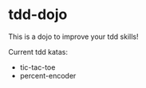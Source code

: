 # tdd-dojo
This is a dojo to improve your tdd skills!

Current tdd katas:
* tic-tac-toe
* percent-encoder
